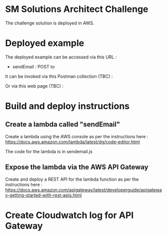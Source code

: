 # SM Solutions Architect Challenge

The challenge solution is deployed in AWS.

# Deployed example

The deployed example can be accessed via this URL :

* sendEmail : POST to 

It can be invoked via this Postman collection (TBC) :

Or via this web page (TBC) :


# Build and deploy instructions

## Create a lambda called "sendEmail"

Create a lambda using the AWS console as per the instructions here : https://docs.aws.amazon.com/lambda/latest/dg/code-editor.html

The code for the lambda is in sendemail.js

## Expose the lambda via the AWS API Gateway

Create and deploy a REST API for the lambda function as per the instructions here : https://docs.aws.amazon.com/apigateway/latest/developerguide/apigateway-getting-started-with-rest-apis.html

# Create Cloudwatch log for API Gateway


